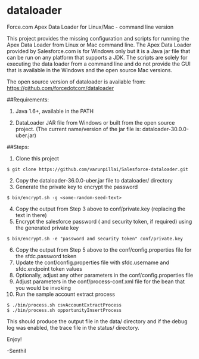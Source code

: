 dataloader
==========

Force.com Apex Data Loader for Linux/Mac - command line version

This project provides the missing configuration and scripts for running the Apex Data Loader from Linux or Mac command line. The Apex Data Loader provided by Salesforce.com is for Windows only but it is a Java jar file that can be run on any platform that supports a JDK. The scripts are solely for executing the data loader from a command line and do not provide the GUI that is available in the Windows and the open source Mac versions. 

The open source version of dataloader is available from: https://github.com/forcedotcom/dataloader

##Requirements: 

1. Java 1.6+, available in the PATH

2. DataLoader JAR file from Windows or built from the open source project. 
(The current name/version of the jar file is: dataloader-30.0.0-uber.jar)

##Steps: 

1. Clone this project 
  ```
  $ git clone https://github.com/varunpillai/Salesforce-dataloader.git
  ```
2. Copy the dataloader-36.0.0-uber.jar file to dataloader/ directory
3. Generate the private key to encrypt the password
  ```
  $ bin/encrypt.sh -g <some-random-seed-text> 
  ```
4. Copy the output from Step 3 above to conf/private.key (replacing the text in there)
5. Encrypt the salesforce password ( and security token, if required) using the generated private key
  ```
  $ bin/encrypt.sh -e "password and security token" conf/private.key
  ```
6. Copy the output from Step 5 above to the conf/config.properties file for the sfdc.password token 
7. Update the conf/config.properties file with sfdc.username and sfdc.endpoint token values
8. Optionally, adjust any other parameters in the conf/config.properties file
9. Adjust parameters in the conf/process-conf.xml file for the bean that you would be invoking
10. Run the sample account extract process
  ```
  $ ./bin/process.sh csvAccountExtractProcess
  $ ./bin/process.sh opportunityInsertProcess
  ```

This should produce the output file in the data/ directory and if the debug log was enabled, the trace file in the status/ directory. 

Enjoy!

-Senthil

